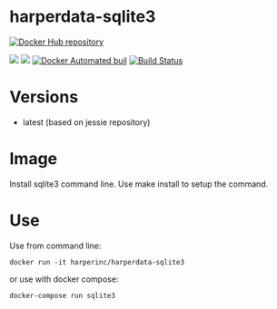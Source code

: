 # harperdata-sqlite3

[![Docker Hub repository](http://dockeri.co/image/harperinc/harperdata-sqlite3)](https://hub.docker.com/repository/docker/websharpstudios/harperdata-sqlite3/)

[![](https://images.microbadger.com/badges/image/harperinc/harperdata-sqlite3.svg)](https://microbadger.com/images/harperinc/harperdata-sqlite3 "Get your own image badge on microbadger.com")
[![](https://images.microbadger.com/badges/version/harperinc/harperdata-sqlite3.svg)](https://microbadger.com/images/harperinc/harperdata-sqlite3 "Get your own version badge on microbadger.com")
[![Docker Automated buil](https://img.shields.io/docker/automated/harperinc/harperdata-sqlite3.svg)](https://hub.docker.com/r/harperinc/harperdata-sqlite3/)
[![Build Status](https://travis-ci.org/harperinc/harperdata-sqlite3.svg?branch=master)](https://travis-ci.org/harperinc/harperdata-sqlite3)

# Versions

* latest (based on jessie repository)

# Image

Install sqlite3 command line.  Use make install to setup the command.

# Use

Use from command line:

	docker run -it harperinc/harperdata-sqlite3
or use with docker compose:

	docker-compose run sqlite3


